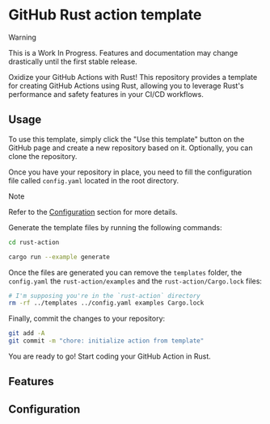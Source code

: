 # GitHub Rust action template

<!---
This file is part of joluizquierdo/github-action-rust-template.
Copyright (C) 2025 joluizquierdo
Licensed under the GNU GPL v3. See LICENSE file in root directory.
--->

> [!WARNING]
> This is a Work In Progress. Features and documentation may change drastically
> until the first stable release.

Oxidize your GitHub Actions with Rust! This repository provides a template for
creating GitHub Actions using Rust, allowing you to leverage Rust's performance
and safety features in your CI/CD workflows.

## Usage

To use this template, simply click the "Use this template" button on the GitHub
page and create a new repository based on it. Optionally, you can clone the
repository.

Once you have your repository in place, you need to fill the configuration file
called `config.yaml` located in the root directory.

> [!NOTE]
> Refer to the [Configuration](#configuration) section for more details.

Generate the template files by running the following commands:

```bash
cd rust-action
```

```bash
cargo run --example generate
```

Once the files are generated you can remove the `templates` folder,
the `config.yaml` the `rust-action/examples`
and the `rust-action/Cargo.lock` files:

```bash
# I'm supposing you're in the `rust-action` directory
rm -rf ../templates ../config.yaml examples Cargo.lock
```

Finally, commit the changes to your repository:

```bash
git add -A
git commit -m "chore: initialize action from template"
```

You are ready to go!
Start coding your GitHub Action in Rust.

## Features

## Configuration
